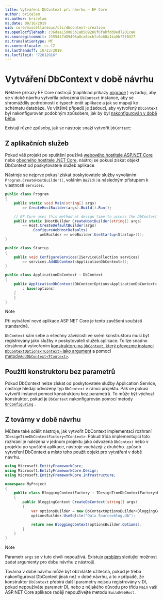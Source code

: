```yaml
---
title: Vytváření DbContext při návrhu – EF Core
author: bricelam
ms.author: bricelam
ms.date: 09/16/2019
uid: core/miscellaneous/cli/dbcontext-creation
ms.openlocfilehash: c36dae150085b1ab509288f6fabfdd8ed7201ca8
ms.sourcegitcommit: 2355447d89496a8ca6bcbfc0a68a14a0bf7f0327
ms.translationtype: MT
ms.contentlocale: cs-CZ
ms.lasthandoff: 10/23/2019
ms.locfileid: "72812016"
---
```

# <a name="design-time-dbcontext-creation"></a>Vytváření DbContext v době návrhu

Některé příkazy EF Core nástrojů (například příkazy [migrace][1] ) vyžadují, aby se v době návrhu vytvořila odvozená `DbContext` instance, aby se shromáždily podrobnosti o typech entit aplikace a jak se mapují ke schématu databáze. Ve většině případů je žádoucí, aby vytvořený `DbContext` byl nakonfigurován podobným způsobem, jak by byl [nakonfigurován v době běhu][2].

Existují různé způsoby, jak se nástroje snaží vytvořit `DbContext`:

## <a name="from-application-services"></a>Z aplikačních služeb

Pokud váš projekt po spuštění používá [webového hostitele ASP.NET Core][3] nebo [obecného hostitele .NET Core][4], nástroj se pokusí získat objekt DbContext od poskytovatele služeb aplikace.

Nástroje se nejprve pokusí získat poskytovatele služby vyvoláním `Program.CreateHostBuilder()`, voláním `Build()`a následným přístupem k vlastnosti `Services`.

``` csharp
public class Program
{
    public static void Main(string[] args)
        => CreateHostBuilder(args).Build().Run();

    // EF Core uses this method at design time to access the DbContext
    public static IHostBuilder CreateHostBuilder(string[] args)
        => Host.CreateDefaultBuilder(args)
            .ConfigureWebHostDefaults(
                webBuilder => webBuilder.UseStartup<Startup>());
}

public class Startup
{
    public void ConfigureServices(IServiceCollection services)
        => services.AddDbContext<ApplicationDbContext>();
}

public class ApplicationDbContext : DbContext
{
    public ApplicationDbContext(DbContextOptions<ApplicationDbContext> options)
        : base(options)
    {
    }
}
```

> [!NOTE]
> Při vytváření nové aplikace ASP.NET Core je tento zavěšení součástí standardně.

`DbContext` sám sebe a všechny závislosti ve svém konstruktoru musí být registrovány jako služby v poskytovateli služeb aplikace. To lze snadno dosáhnout vytvořením [konstruktoru na `DbContext`, který převezme instanci `DbContextOptions<TContext>` jako argument][5] a pomocí [metody`AddDbContext<TContext>`][6].

## <a name="using-a-constructor-with-no-parameters"></a>Použití konstruktoru bez parametrů

Pokud DbContext nelze získat od poskytovatele služby Application Service, nástroje hledají odvozený typ `DbContext` v rámci projektu. Pak se pokusí vytvořit instanci pomocí konstruktoru bez parametrů. To může být výchozí konstruktor, pokud je `DbContext` nakonfigurován pomocí metody [`OnConfiguring`][7] .

## <a name="from-a-design-time-factory"></a>Z továrny v době návrhu

Můžete také sdělit nástroje, jak vytvořit DbContext implementací rozhraní `IDesignTimeDbContextFactory<TContext>`: Pokud třída implementující toto rozhraní je nalezena v jednom projektu jako odvozená `DbContext` nebo v projektu po spuštění aplikace, nástroje vycházejí z druhého. způsob vytvoření DbContext a místo toho použít objekt pro vytváření v době návrhu.

``` csharp
using Microsoft.EntityFrameworkCore;
using Microsoft.EntityFrameworkCore.Design;
using Microsoft.EntityFrameworkCore.Infrastructure;

namespace MyProject
{
    public class BloggingContextFactory : IDesignTimeDbContextFactory<BloggingContext>
    {
        public BloggingContext CreateDbContext(string[] args)
        {
            var optionsBuilder = new DbContextOptionsBuilder<BloggingContext>();
            optionsBuilder.UseSqlite("Data Source=blog.db");

            return new BloggingContext(optionsBuilder.Options);
        }
    }
}
```

> [!NOTE]
> Parametr `args` se v tuto chvíli nepoužívá. Existuje [problém][8] sledující možnost zadat argumenty pro dobu návrhu z nástrojů.

Továrna v době návrhu může být obzvláště užitečná, pokud je třeba nakonfigurovat DbContext jinak než v době návrhu, a to v případě, že konstruktor `DbContext` přebírá další parametry nejsou registrovány v DI, pokud nepoužíváte parametr DI, nebo z nějakého důvodu pro třídu `Main` vaší ASP.NET Core aplikace raději nepoužívejte metodu `BuildWebHost`.

  [1]: xref:core/managing-schemas/migrations/index
  [2]: xref:core/miscellaneous/configuring-dbcontext
  [3]: /aspnet/core/fundamentals/host/web-host
  [4]: /aspnet/core/fundamentals/host/generic-host
  [5]: xref:core/miscellaneous/configuring-dbcontext#constructor-argument
  [6]: xref:core/miscellaneous/configuring-dbcontext#using-dbcontext-with-dependency-injection
  [7]: xref:core/miscellaneous/configuring-dbcontext#onconfiguring
  [8]: https://github.com/aspnet/EntityFrameworkCore/issues/8332
